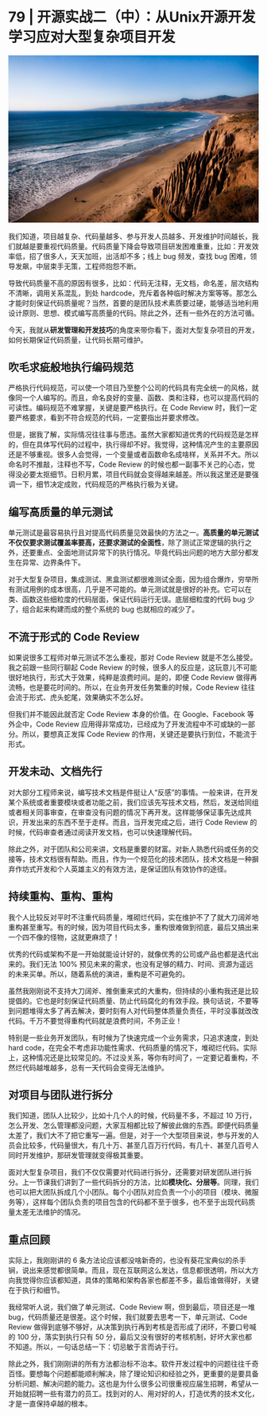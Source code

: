 # 79 | 开源实战二（中）：从Unix开源开发学习应对大型复杂项目开发

![](<../.gitbook/assets/image (114).png>)

我们知道，项目越复杂、代码量越多、参与开发人员越多、开发维护时间越长，我们就越是要重视代码质量。代码质量下降会导致项目研发困难重重，比如：开发效率低，招了很多人，天天加班，出活却不多；线上 bug 频发，查找 bug 困难，领导发飙，中层束手无策，工程师抱怨不断。

导致代码质量不高的原因有很多，比如：代码无注释，无文档，命名差，层次结构不清晰，调用关系混乱，到处 hardcode，充斥着各种临时解决方案等等。那怎么才能时刻保证代码质量呢？当然，首要的是团队技术素质要过硬，能够适当地利用设计原则、思想、模式编写高质量的代码。除此之外，还有一些外在的方法可循。

今天，我就从**研发管理和开发技巧**的角度来带你看下，面对大型复杂项目的开发，如何长期保证代码质量，让代码长期可维护。

## 吹毛求疵般地执行编码规范

严格执行代码规范，可以使一个项目乃至整个公司的代码具有完全统一的风格，就像同一个人编写的。而且，命名良好的变量、函数、类和注释，也可以提高代码的可读性。编码规范不难掌握，关键是要严格执行。在 Code Review 时，我们一定要严格要求，看到不符合规范的代码，一定要指出并要求修改。

但是，据我了解，实际情况往往事与愿违。虽然大家都知道优秀的代码规范是怎样的，但在具体写代码的过程中，执行得却不好。我觉得，这种情况产生的主要原因还是不够重视。很多人会觉得，一个变量或者函数命名成啥样，关系并不大。所以命名时不推敲，注释也不写，Code Review 的时候也都一副事不关己的心态，觉得没必要太抠细节。日积月累，项目代码就会变得越来越差。所以我这里还是要强调一下，细节决定成败，代码规范的严格执行极为关键。

## 编写高质量的单元测试

单元测试是最容易执行且对提高代码质量见效最快的方法之一。**高质量的单元测试不仅仅要求测试覆盖率要高，还要求测试的全面性**，除了测试正常逻辑的执行之外，还要重点、全面地测试异常下的执行情况。毕竟代码出问题的地方大部分都发生在异常、边界条件下。

对于大型复杂项目，集成测试、黑盒测试都很难测试全面，因为组合爆炸，穷举所有测试用例的成本很高，几乎是不可能的。单元测试就是很好的补充。它可以在类、函数这些细粒度的代码层面，保证代码运行无误。底层细粒度的代码 bug 少了，组合起来构建而成的整个系统的 bug 也就相应的减少了。

## 不流于形式的 Code Review

如果说很多工程师对单元测试不怎么重视，那对 Code Review 就是不怎么接受。我之前跟一些同行聊起 Code Review 的时候，很多人的反应是，这玩意儿不可能很好地执行，形式大于效果，纯粹是浪费时间。是的，即便 Code Review 做得再流畅，也是要花时间的。所以，在业务开发任务繁重的时候，Code Review 往往会流于形式、虎头蛇尾，效果确实不怎么好。

但我们并不能因此就否定 Code Review 本身的价值。在 Google、Facebook 等外企中，Code Review 应用得非常成功，已经成为了开发流程中不可或缺的一部分。所以，要想真正发挥 Code Review 的作用，关键还是要执行到位，不能流于形式。

## 开发未动、文档先行

对大部分工程师来说，编写技术文档是件挺让人“反感”的事情。一般来讲，在开发某个系统或者重要模块或者功能之前，我们应该先写技术文档，然后，发送给同组或者相关同事审查，在审查没有问题的情况下再开发。这样能够保证事先达成共识，开发出来的东西不至于走样。而且，当开发完成之后，进行 Code Review 的时候，代码审查者通过阅读开发文档，也可以快速理解代码。

除此之外，对于团队和公司来讲，文档是重要的财富。对新人熟悉代码或任务的交接等，技术文档很有帮助。而且，作为一个规范化的技术团队，技术文档是一种摒弃作坊式开发和个人英雄主义的有效方法，是保证团队有效协作的途径。

## 持续重构、重构、重构

我个人比较反对平时不注重代码质量，堆砌烂代码，实在维护不了了就大刀阔斧地重构甚至重写。有的时候，因为项目代码太多，重构很难做到彻底，最后又搞出来一个四不像的怪物，这就更麻烦了！

优秀的代码或架构不是一开始就能设计好的，就像优秀的公司或产品也都是迭代出来的。我们无法 100% 预见未来的需求，也没有足够的精力、时间、资源为遥远的未来买单。所以，随着系统的演进，重构是不可避免的。

虽然我刚刚说不支持大刀阔斧、推倒重来式的大重构，但持续的小重构我还是比较提倡的。它也是时刻保证代码质量、防止代码腐化的有效手段。换句话说，不要等到问题堆得太多了再去解决，要时刻有人对代码整体质量负责任，平时没事就改改代码。千万不要觉得重构代码就是浪费时间，不务正业！

特别是一些业务开发团队，有时候为了快速完成一个业务需求，只追求速度，到处 hard code，在完全不考虑非功能性需求、代码质量的情况下，堆砌烂代码。实际上，这种情况还是比较常见的。不过没关系，等你有时间了，一定要记着重构，不然烂代码越堆越多，总有一天代码会变得无法维护。

## 对项目与团队进行拆分

我们知道，团队人比较少，比如十几个人的时候，代码量不多，不超过 10 万行，怎么开发、怎么管理都没问题，大家互相都比较了解彼此做的东西。即便代码质量太差了，我们大不了把它重写一遍。但是，对于一个大型项目来说，参与开发的人员会比较多，代码量很大，有几十万、甚至几百万行代码，有几十、甚至几百号人同时开发维护，那研发管理就变得极其重要。

面对大型复杂项目，我们不仅仅需要对代码进行拆分，还需要对研发团队进行拆分。上一节课我们讲到了一些代码拆分的方法，比如**模块化、分层等**。同理，我们也可以把大团队拆成几个小团队。每个小团队对应负责一个小的项目（模块、微服务等），这样每个团队负责的项目包含的代码都不至于很多，也不至于出现代码质量太差无法维护的情况。

## 重点回顾

实际上，我刚刚讲的 6 条方法论应该都没啥新奇的，也没有葵花宝典似的杀手锏，说出来感觉都很简单。而且，现在互联网这么发达，信息都很透明，所以大方向我觉得你应该都知道，具体的策略和架构各家也都差不多，最后谁做得好，关键在于执行和细节。

我经常听人说，我们做了单元测试、Code Review 啊，但到最后，项目还是一堆 bug，代码质量还是很差。这个时候，我们就要去思考一下，单元测试、Code Review 做得到底够不够好，从决策到执行再到考核是否形成了闭环，不要口号喊的 100 分，落实到执行只有 50 分，最后又没有很好的考核机制，好坏大家也都不知道。所以，一句话总结一下：切忌敏于言而讷于行。

除此之外，我们刚刚讲的所有方法都治标不治本。软件开发过程中的问题往往千奇百怪。要想每个问题都能顺利解决，除了理论知识和经验之外，更重要的是要具备分析问题、解决问题的能力。这也是为什么很多公司很重视应届生招聘，希望从一开始就招聘一些有潜力的员工。找到对的人、用对好的人，打造优秀的技术文化，才是一直保持卓越的根本。
